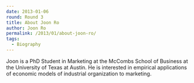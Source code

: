 ```yaml
---
date: 2013-01-06
round: Round 3
title: About Joon Ro
author: Joon Ro
permalink: /2013/01/about-joon-ro/
tags:
  - Biography
---
```

Joon is a PhD Student in Marketing at the McCombs School of Business at the University of Texas at Austin. He is interested in empirical applications of economic models of industrial organization to marketing.
